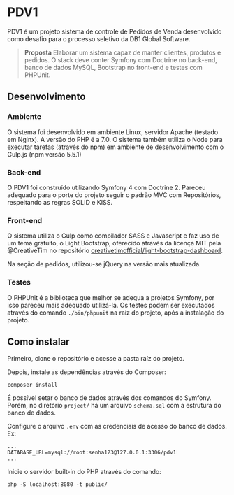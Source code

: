 # PDV1
PDV1 é um projeto sistema de controle de Pedidos de Venda desenvolvido como desafio para o processo seletivo da DB1 Global Software.

> **Proposta**
Elaborar um sistema capaz de manter clientes, produtos e pedidos. O stack deve conter Symfony com Doctrine no back-end, banco de dados MySQL, Bootstrap no front-end e testes com PHPUnit.

## Desenvolvimento
### Ambiente
O sistema foi desenvolvido em ambiente Linux, servidor Apache (testado em Nginx). A versão do PHP é a 7.0. O sistema também utiliza o Node para executar tarefas (através do npm) em ambiente de desenvolvimento com o Gulp.js (npm versão 5.5.1)

### Back-end
O PDV1 foi construído utilizando Symfony 4 com Doctrine 2. Pareceu adequado para o porte do projeto seguir o padrão MVC com Repositórios, respeitando as regras SOLID e KISS.

### Front-end
O sistema utiliza o Gulp como compilador SASS e Javascript e faz uso de um tema gratuito, o Light Bootstrap, oferecido através da licença MIT pela @CreativeTim no repositório [creativetimofficial/light-bootstrap-dashboard](https://github.com/creativetimofficial/light-bootstrap-dashboard).

Na seção de pedidos, utilizou-se jQuery na versão mais atualizada.

### Testes
O PHPUnit é a biblioteca que melhor se adequa a projetos Symfony, por isso pareceu mais adequado utilizá-la. Os testes podem ser executados através do comando `./bin/phpunit` na raíz do projeto, após a instalação do projeto.

## Como instalar

Primeiro, clone o repositório e acesse a pasta raíz do projeto.

Depois, instale as dependências através do Composer:

    composer install

É possível setar o banco de dados através dos comandos do Symfony. Porém, no diretório `project/` há um arquivo `schema.sql` com a estrutura do banco de dados.

Configure o arquivo `.env` com as credenciais de acesso do banco de dados. Ex:

    ...
    DATABASE_URL=mysql://root:senha123@127.0.0.1:3306/pdv1
    ...

Inicie o servidor built-in do PHP através do comando:

    php -S localhost:8080 -t public/
